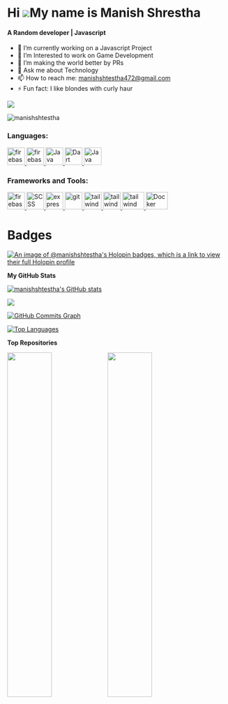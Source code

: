 # Hi ![](https://user-images.githubusercontent.com/18350557/176309783-0785949b-9127-417c-8b55-ab5a4333674e.gif)My name is Manish Shrestha

<h4>A Random developer | Javascript </h4>

-   🔭 I’m currently working on a Javascript Project
-   🌱 I’m Interested to work on Game Development
-   👯 I’m making the world better by PRs
-   💬 Ask me about Technology
-   📫 How to reach me: manishshtestha472@gmail.com
-   ⚡ Fun fact: I like blondes with curly haur

<a href="https://www.github.com/manishshtestha" target="_blank" rel="noreferrer"><img
src="https://img.shields.io/github/followers/manishshtestha?logo=github&style=for-the-badge&color=0891b2&labelColor=1c1917" /></a>

<p align="left"> <img src="https://komarev.com/ghpvc/?username=manishshtestha&label=Profile%20views&color=0e75b6&style=flat" alt="manishshtestha" /> </p>


<h3 align="left">Languages:</h3>
<p align="left"> 
  <a href="https://www.python.com/" target="_blank" rel="noreferrer"> <img src="https://cdn4.iconfinder.com/data/icons/logos-and-brands/512/267_Python_logo-512.png" alt="firebase" width="40" height="40"/> </a> 
    <a href="https://en.wikipedia.org/wiki/C_(programming_language)" target="_blank" rel="noreferrer"> <img src="https://upload.wikimedia.org/wikipedia/commons/thumb/1/18/C_Programming_Language.svg/695px-C_Programming_Language.svg.png" alt="firebase" width="40" height="40"/> </a> 
  <a href="https://developer.mozilla.org/en-US/docs/Web/JavaScript" target="_blank" rel="noreferrer"> <img src="https://upload.wikimedia.org/wikipedia/commons/thumb/9/99/Unofficial_JavaScript_logo_2.svg/2048px-Unofficial_JavaScript_logo_2.svg.png" alt="Java Script" width="40" height="40"/> </a> 
  <a href="https://flutter.dev" target="_blank" rel="noreferrer"> <img src="https://cdn-images-1.medium.com/max/1200/1*knHF_qpxdtS8h0Z8EeqowA.png" alt="Dart" width="40" height="40"/> </a> 
  <a href="https://www.oracle.com/java/" target="_blank" rel="noreferrer"> <img src="https://cdn-icons-png.flaticon.com/512/226/226777.png" alt="Java" width="40" height="40"/> </a> 
 </p>

<h3 align="left">Frameworks and Tools:</h3>
<p align="left">  <a href="https://firebase.google.com/" target="_blank" rel="noreferrer"> <img src="https://www.tutorialsteacher.com/Content/images/home/mongodb.svg" alt="firebase" width="40" height="40"/> </a> <a href="https://sass-lang.com/" target="_blank" rel="noreferrer"> <img src="https://sass-lang.com/assets/img/logos/logo.svg" alt="SCSS" width="40" height="40"/> </a> <a href="https://flutter.dev" target="_blank" rel="noreferrer"> <img src="https://wsofter.ru/wp-content/uploads/2017/12/node-express.png" alt="express" width="40" height="40"/> </a> <a href="https://git-scm.com/" target="_blank" rel="noreferrer"> <img src="https://img.icons8.com/nolan/512/github.png" alt="git" width="40" height="40"/> </a> <a href="https://tailwindcss.com/" target="_blank" rel="noreferrer"> <img src="https://www.vectorlogo.zone/logos/tailwindcss/tailwindcss-icon.svg" alt="tailwind" width="40" height="40"/> </a> <a href="https://tailwindcss.com/" target="_blank" rel="noreferrer"> <img src="https://seeklogo.com/images/N/nodejs-logo-FBE122E377-seeklogo.com.png" alt="tailwind" width="40" height="40"/> </a> </a> <a href="https://tailwindcss.com/" target="_blank" rel="noreferrer"> <img src="https://seeklogo.com/images/G/google-cloud-logo-ADE788217F-seeklogo.com.png" alt="tailwind" width="50" height="40"/> </a>  <a href="https://tailwindcss.com/" target="_blank" rel="noreferrer"> <img src="https://www.docker.com/wp-content/uploads/2022/03/Moby-logo.png" alt="Docker" width="50" height="40"/> </a> </p>

# Badges

[![An image of @manishshtestha's Holopin badges, which is a link to view their full Holopin profile](https://holopin.me/manishshtestha)](https://holopin.io/@manishshtestha)

<b>My GitHub Stats</b>

<a href="http://www.github.com/manishshtestha"><img src="https://github-readme-stats.vercel.app/api?username=manishshtestha&show_icons=true&hide=&count_private=true&title_color=22c55e&text_color=ffffff&icon_color=0891b2&bg_color=1c1917&hide_border=true&show_icons=true" alt="manishshtestha's GitHub stats" /></a>

<a href="http://www.github.com/manishshtestha"><img src="https://github-readme-streak-stats.herokuapp.com/?user=manishshtestha&stroke=ffffff&background=1c1917&ring=22c55e&fire=22c55e&currStreakNum=ffffff&currStreakLabel=22c55e&sideNums=ffffff&sideLabels=ffffff&dates=ffffff&hide_border=true" /></a>

<a href="http://www.github.com/manishshtestha"><img src="https://github-readme-activity-graph.cyclic.app/graph?username=manishshtestha&bg_color=1c1917&color=ffffff&line=0891b2&point=ffffff&area_color=1c1917&area=true&hide_border=true&custom_title=GitHub%20Commits%20Graph" alt="GitHub Commits Graph" /></a>

<a href="https://github.com/manishshtestha" align="left"><img src="https://github-readme-stats.vercel.app/api/top-langs/?username=manishshtestha&langs_count=10&title_color=22c55e&text_color=ffffff&icon_color=0891b2&bg_color=1c1917&hide_border=true&locale=en&custom_title=Top%20%Languages" alt="Top Languages" /></a>

<b>Top Repositories</b>

<div width="100%" align="center"><a href="https://github.com/manishshtestha/books" align="left"><img align="left" width="45%" src="https://github-readme-stats.vercel.app/api/pin/?username=manishshtestha&repo=books&title_color=22c55e&text_color=ffffff&icon_color=0891b2&bg_color=1c1917&hide_border=true&locale=en" /></a>
  <a href="https://github.com/manishshtestha/React-PHP" align="left"><img align="left" width="45%" src="https://github-readme-stats.vercel.app/api/pin/?username=manishshtestha&repo=React-PHP&title_color=22c55e&text_color=ffffff&icon_color=0891b2&bg_color=1c1917&hide_border=true&locale=en" /></a>
</div><br /><br /><br /><br /><br /><br /><br />
